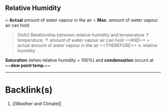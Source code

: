 ## Relative Humidity
$=$ **Actual** amount of water vapour in the air $\div$ **Max.** amount of water vapour air can hold

>[!info] Relationship between relative humidity and temperature
>$\uparrow$ temperature,
>$\uparrow$ amount of water vapour air can hold
>==AND==
>$=$ actual amount of water vapour in the air
>==THEREFORE==
>$\downarrow$ relative humidity

**Saturation** (when relative humidity $=$ 100%) and **condensation** occurs at ==**dew point temp.**==

---
# Backlink(s)
1. [[Weather and Climate]]